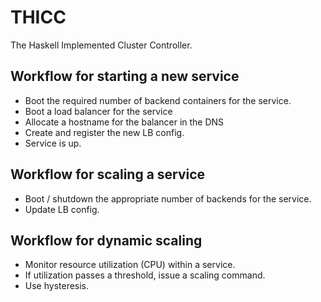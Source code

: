 THICC
=====

The Haskell Implemented Cluster Controller.

Workflow for starting a new service
-----------------------------------

* Boot the required number of backend containers for the service.
* Boot a load balancer for the service
* Allocate a hostname for the balancer in the DNS
* Create and register the new LB config.
* Service is up.

Workflow for scaling a service
------------------------------

* Boot / shutdown the appropriate number of backends for the service.
* Update LB config.

Workflow for dynamic scaling
----------------------------

* Monitor resource utilization (CPU) within a service.
* If utilization passes a threshold, issue a scaling command.
* Use hysteresis.
